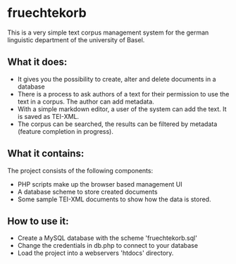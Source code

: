 # fruechtekorb
This is a very simple text corpus management system for the german linguistic department of the university of Basel.

## What it does:
- It gives you the possibility to create, alter and delete documents in a database
- There is a process to ask authors of a text for their permission to use the text in a corpus. The author can add metadata.
- With a simple markdown editor, a user of the system can add the text. It is saved as TEI-XML.
- The corpus can be searched, the results can be filtered by metadata (feature completion in progress).

## What it contains:
The project consists of the following components:
- PHP scripts make up the browser based management UI
- A database scheme to store created documents
- Some sample TEI-XML documents to show how the data is stored.

## How to use it:
- Create a MySQL database with the scheme 'fruechtekorb.sql'
- Change the credentials in db.php to connect to your database
- Load the project into a webservers 'htdocs' directory.
